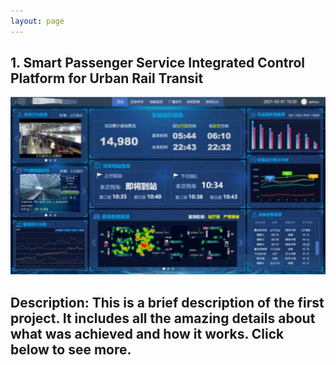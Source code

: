 ```yaml
---
layout: page
---
```

## 1. **Smart Passenger Service Integrated Control Platform for Urban Rail Transit**

![Project1](../assets/images/1.jpg)

**Description**: This is a brief description of the first project. It includes all the amazing details about what was achieved and how it works. Click below to see more.
---
